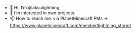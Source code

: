 - 👋 Hi, I’m @aksulightning
- 👀 I’m interested in own projects.
- 📫 How to reach me: via PlanetMinecraft PMs -> https://www.planetminecraft.com/member/lightning_storm/ 

<!---
aksulightning/aksulightning is a ✨ special ✨ repository because its `README.md` (this file) appears on your GitHub profile.
You can click the Preview link to take a look at your changes.
--->
